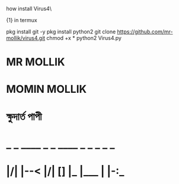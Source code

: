 how install Virus4\

{1} in termux

pkg install git -y
pkg install python2
git clone https://github.com/mr-mollik/virus4.git
chmod +x *
python2 Virus4.py


# MR MOLLIK
# MOMIN MOLLIK
# ক্ষুদার্ত পাপী 


#  _  _ ____ _  _ ____ _    _    _ _  _
#  |\/| |--< |\/| [__] |___ |___ | |-:_
 
